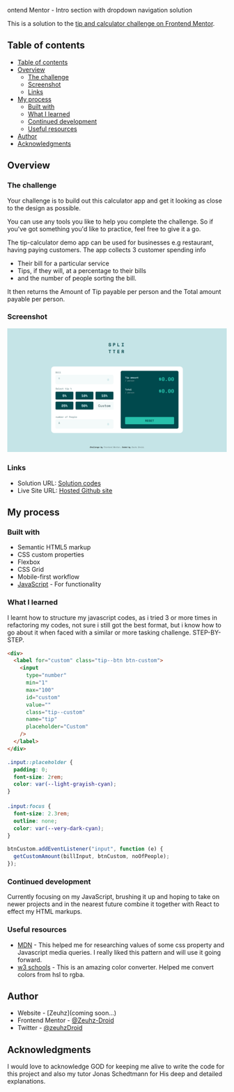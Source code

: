 ontend Mentor - Intro section with dropdown navigation solution

This is a solution to the [tip and calculator challenge on Frontend Mentor](https://www.frontendmentor.io/challenges/intro-section-with-dropdown-navigation-ryaPetHE5).

## Table of contents

- [Table of contents](#table-of-contents)
- [Overview](#overview)
  - [The challenge](#the-challenge)
  - [Screenshot](#screenshot)
  - [Links](#links)
- [My process](#my-process)
  - [Built with](#built-with)
  - [What I learned](#what-i-learned)
  - [Continued development](#continued-development)
  - [Useful resources](#useful-resources)
- [Author](#author)
- [Acknowledgments](#acknowledgments)

## Overview

### The challenge

Your challenge is to build out this calculator app and get it looking as close to the design as possible.

You can use any tools you like to help you complete the challenge. So if you've got something you'd like to practice, feel free to give it a go.

The tip-calculator demo app can be used for businesses e.g restaurant, having paying customers. The app collects 3 customer
spending info

- Their bill for a particular service
- Tips, if they will, at a percentage to their bills
- and the number of people sorting the bill.

It then returns the Amount of Tip payable per person and the Total amount payable per person.

### Screenshot

![Image After coding](images/Built%20Desktop%20preview.png)

### Links

- Solution URL: [Solution codes](https://github.com/Zeuhz-Droid/tip-calculator-app-main)
- Live Site URL: [Hosted Github site](https://zeuhz-droid.github.io/tip-calculator-app-main/)

## My process

### Built with

- Semantic HTML5 markup
- CSS custom properties
- Flexbox
- CSS Grid
- Mobile-first workflow
- [JavaScript](https://javascript.org/) - For functionality

### What I learned

I learnt how to structure my javascript codes, as i tried 3 or more times in refactoring my codes, not sure i still got the best format, but i know how to go about it when faced with a similar or more tasking challenge. STEP-BY-STEP.

```html
<div>
  <label for="custom" class="tip--btn btn-custom">
    <input
      type="number"
      min="1"
      max="100"
      id="custom"
      value=""
      class="tip--custom"
      name="tip"
      placeholder="Custom"
    />
  </label>
</div>
```

```css
.input::placeholder {
  padding: 0;
  font-size: 2rem;
  color: var(--light-grayish-cyan);
}

.input:focus {
  font-size: 2.3rem;
  outline: none;
  color: var(--very-dark-cyan);
}
```

```js
btnCustom.addEventListener("input", function (e) {
  getCustomAmount(billInput, btnCustom, noOfPeople);
});
```

### Continued development

Currently focusing on my JavaScript, brushing it up and hoping to take on newer projects and in the nearest future combine it together with React to effect my HTML markups.

### Useful resources

- [MDN](https://developer.mozilla.org/en-US/) - This helped me for researching values of some css property and Javascript media queries. I really liked this pattern and will use it going forward.
- [w3 schools](https://www.w3schools.com/colors/colors_converter.asp) - This is an amazing color converter. Helped me convert colors from hsl to rgba.

## Author

- Website - [Zeuhz](coming soon...)
- Frontend Mentor - [@Zeuhz-Droid](https://www.frontendmentor.io/profile/Zeuhz-Droid)
- Twitter - [@zeuhzDroid](https://www.twitter.com/zeuhzDroid)

## Acknowledgments

I would love to acknowledge GOD for keeping me alive to write the code for this project and also my tutor Jonas Schedtmann for His deep and detailed explanations.
